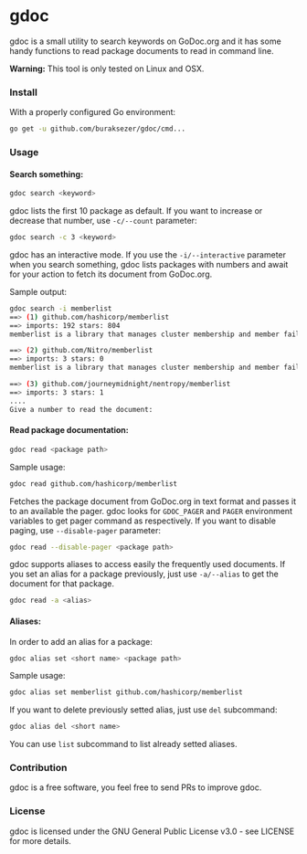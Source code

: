 # gdoc
gdoc is a small utility to search keywords on GoDoc.org and it has some handy functions to read package documents to read in command line.

**Warning:** This tool is only tested on Linux and OSX. 

### Install
With a properly configured Go environment:

```sh
go get -u github.com/buraksezer/gdoc/cmd...
```

### Usage
#### Search something:

```sh
gdoc search <keyword>
```
gdoc lists the first 10 package as default. If you want to increase or decrease that number, use `-c/--count` parameter:

```sh
gdoc search -c 3 <keyword>
```
gdoc has an interactive mode. If you use the `-i/--interactive` parameter when you search something, gdoc lists packages with numbers and
await for your action to fetch its document from GoDoc.org.

Sample output:
```sh
gdoc search -i memberlist
==> (1) github.com/hashicorp/memberlist
==> imports: 192 stars: 804
memberlist is a library that manages cluster membership and member failure detection using a gossip based protocol.

==> (2) github.com/Nitro/memberlist
==> imports: 3 stars: 0
memberlist is a library that manages cluster membership and member failure detection using a gossip based protocol.

==> (3) github.com/journeymidnight/nentropy/memberlist
==> imports: 3 stars: 1
....
Give a number to read the document:
```
#### Read package documentation:

```sh
gdoc read <package path>
```

Sample usage:
```sh
gdoc read github.com/hashicorp/memberlist
```

Fetches the package document from GoDoc.org in text format and passes it to an available the pager. gdoc looks for `GDOC_PAGER` and `PAGER` environment 
variables to get pager command as respectively. If you want to disable paging, use `--disable-pager` parameter:
```sh
gdoc read --disable-pager <package path> 
```

gdoc supports aliases to access easily the frequently used documents. If you set an alias for a package previously, just use `-a/--alias` to get the 
document for that package.

```sh
gdoc read -a <alias>
```

#### Aliases:
In order to add an alias for a package:
```sh
gdoc alias set <short name> <package path>
```

Sample usage:
```sh
gdoc alias set memberlist github.com/hashicorp/memberlist
```
If you want to delete previously setted alias, just use `del` subcommand:
```sh
gdoc alias del <short name>
```
You can use `list` subcommand to list already setted aliases.

### Contribution
gdoc is a free software, you feel free to send PRs to improve gdoc.

### License
gdoc is licensed under the GNU General Public License v3.0 - see LICENSE for more details.


